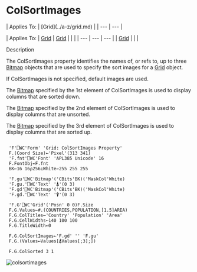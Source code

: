 




<h1 class="heading"><span class="name">ColSortImages</span></h1>
| Applies To: | [Grid](../a-z/grid.md) |
| --- | ---  |

| Applies To: | [Grid](../a-z/grid.md) | [Grid](../a-z/grid.md) |  |  |
| --- | --- | ---  |
| [Grid](../a-z/grid.md) |  |  |


Description


The ColSortImages property identifies the names of, or refs to, up to three [Bitmap](../a-z/bitmap.md) objects that are used to specify the sort images for a [Grid](../a-z/grid.md) object.



If ColSortImages is not specified, default images are used.


The [Bitmap](../a-z/bitmap.md) specified by the 1st element of ColSortImages is used to display columns that are sorted down.


The [Bitmap](../a-z/bitmap.md) specified by the 2nd element of ColSortImages is used to display columns that are unsorted.


The [Bitmap](../a-z/bitmap.md) specified by the 3rd element of ColSortImages is used to display columns that are sorted up.
```apl

 'F'⎕WC'Form' 'Grid: ColSortImages Property'
 F.(Coord Size)←'Pixel'(313 341)
 'F.fnt'⎕WC'Font' 'APL385 Unicode' 16
 F.FontObj←F.fnt
 BK←16 16⍴256⊥White←255 255 255

 'F.gu'⎕WC'Bitmap'('CBits'BK)('MaskCol'White)
 'F.gu.'⎕WC'Text' '⍋'(0 3)
 'F.gd'⎕WC'Bitmap'('CBits'BK)('MaskCol'White)
 'F.gd.'⎕WC'Text' '⍒'(0 3)

 'F.G'⎕WC'Grid'('Posn' 0 0)F.Size
 F.G.Values←#.(COUNTRIES,POPULATION,[1.5]AREA)
 F.G.ColTitles←'Country' 'Population' 'Area'
 F.G.CellWidths←140 100 100
 F.G.TitleWidth←0

 F.G.ColSortImages←'F.gd' '' 'F.gu'
 F.G.(Values←Values[⍋Values[;3];])

 F.G.ColSorted 3 1
```


![colsortimages](../img/colsortimages.png)


